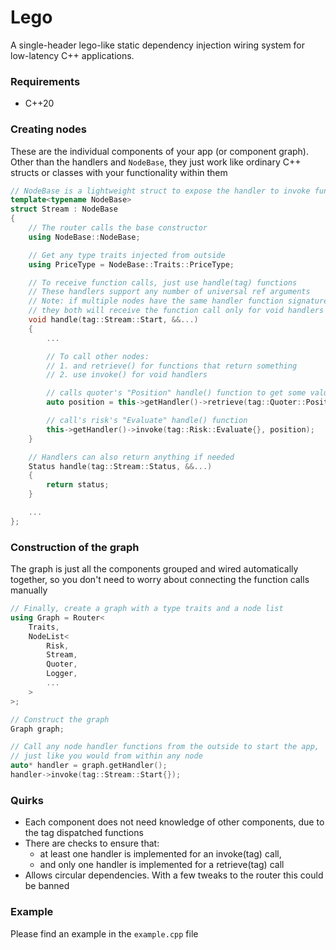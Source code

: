# Lego
A single-header lego-like static dependency injection wiring system for low-latency C++ applications.

### Requirements
- C++20

### Creating nodes
These are the individual components of your app (or component graph). Other than the handlers and `NodeBase`, they just work like ordinary C++ structs or classes with your functionality within them

```cpp
// NodeBase is a lightweight struct to expose the handler to invoke functions of other nodes *magically*
template<typename NodeBase>
struct Stream : NodeBase 
{
    // The router calls the base constructor
    using NodeBase::NodeBase;

    // Get any type traits injected from outside 
    using PriceType = NodeBase::Traits::PriceType;

    // To receive function calls, just use handle(tag) functions 
    // These handlers support any number of universal ref arguments
    // Note: if multiple nodes have the same handler function signatures, 
    // they both will receive the function call only for void handlers
    void handle(tag::Stream::Start, &&...)
    {
        ...

        // To call other nodes:
        // 1. and retrieve() for functions that return something
        // 2. use invoke() for void handlers 

        // calls quoter's "Position" handle() function to get some value
        auto position = this->getHandler()->retrieve(tag::Quoter::Position{}); 

        // call's risk's "Evaluate" handle() function
        this->getHandler()->invoke(tag::Risk::Evaluate{}, position);
    }

    // Handlers can also return anything if needed
    Status handle(tag::Stream::Status, &&...) 
    {
        return status;
    }

    ...
};

```

### Construction of the graph
The graph is just all the components grouped and wired automatically together, so you don't need to worry about connecting the function calls manually

```cpp
// Finally, create a graph with a type traits and a node list
using Graph = Router<
    Traits,
    NodeList<
        Risk,
        Stream,
        Quoter,
        Logger,
        ...
    >
>;

// Construct the graph
Graph graph;

// Call any node handler functions from the outside to start the app,
// just like you would from within any node
auto* handler = graph.getHandler();
handler->invoke(tag::Stream::Start{});
```

### Quirks
- Each component does not need knowledge of other components, due to the tag dispatched functions
- There are checks to ensure that:
    - at least one handler is implemented for an invoke(tag) call,
    - and only one handler is implemented for a retrieve(tag) call
- Allows circular dependencies. With a few tweaks to the router this could be banned

### Example
Please find an example in the `example.cpp` file

